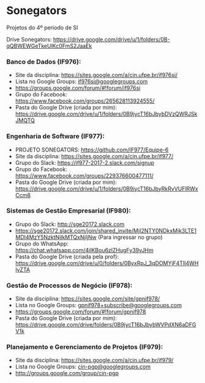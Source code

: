 # Sonegators
Projetos do 4º periodo de SI

Drive Sonegators: https://drive.google.com/drive/u/1/folders/0B-qQBWEWGeTkeUlKc0FmS2JaaEk

### Banco de Dados (IF976):
* Site da disciplina: https://sites.google.com/a/cin.ufpe.br/if976si/
* Lista no Google Groups: if976si@googlegroups.com 
* https://groups.google.com/forum/#!forum/if976si
* Grupo do Facebook: https://www.facebook.com/groups/265628113924555/
* Pasta do Google Drive (criada por mim): https://drive.google.com/drive/u/1/folders/0B9jycT16bJbybDVzQWRJSkJMQTQ
### Engenharia de Software (IF977):
* PROJETO SONEGATORS: https://github.com/IF977/Equipe-6
* Site da disciplina: https://sites.google.com/a/cin.ufpe.br/if977/
* Grupo do Slack: https://if977-2017-2.slack.com/signup
* Grupo do Facebook: https://www.facebook.com/groups/229376600477111/
* Pasta do Google Drive (criada por mim): https://drive.google.com/drive/u/1/folders/0B9jycT16bJbyRkRvVUFlRWxCcm8
### Sistemas de Gestão Empresarial (IF980):
* Grupo do Slack: http://sge20172.slack.com
* https://sge20172.slack.com/join/shared_invite/MjI2NTY0NDkxMjk3LTE1MDI4MzY5NzktNjlkMTQxNjljNw (Para ingressar no grupo)
* Grupo do WhatsApp: https://chat.whatsapp.com/4iIKBou6zlZHugFy39vJHm
* Pasta do Google Drive (criada pela prof): https://drive.google.com/drive/u/0/folders/0ByxRpJ_3qDOMYjF4TlI4WHlyZTA
### Gestão de Processos de Negócio (IF978):
* Site da disciplina: https://sites.google.com/site/gpnif978/
* Lista no Google Groups: gpnif978+subscribe@googlegroups.com
* https://groups.google.com/forum/#!forum/gpnif978
* Pasta do Google Drive (criada por mim): https://drive.google.com/drive/folders/0B9jycT16bJbybWVPdXN6aDFGV1k
### Planejamento e Gerenciamento de Projetos (IF979):
* Site da disciplina: https://sites.google.com/a/cin.ufpe.br/if979/
* Lista no Google Groups: cin-pgp@googlegroups.com
* http://groups.google.com/group/cin-pgp 
